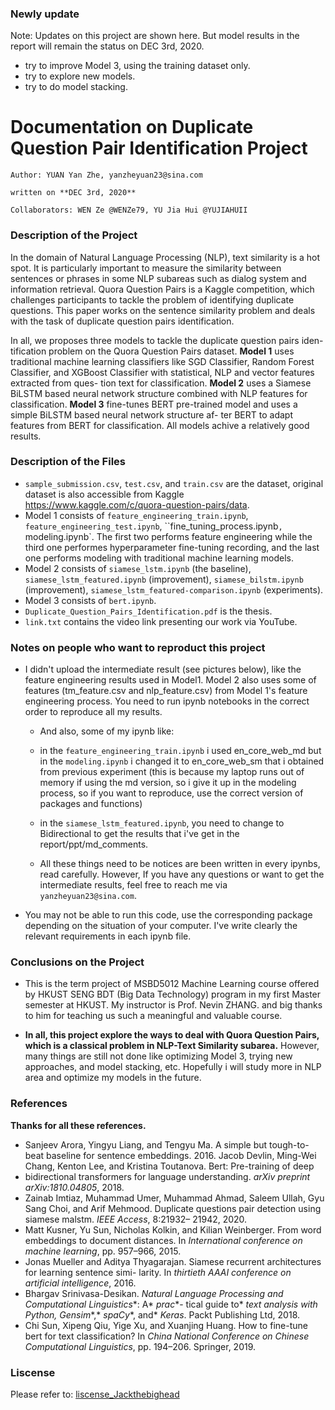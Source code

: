 ### Newly update
Note: Updates on this project are shown here. But model results in the report will remain the status on DEC 3rd, 2020.
- try to improve Model 3, using the training dataset only.
- try to explore new models.
- try to do model stacking.

# Documentation on Duplicate Question Pair Identification Project

`Author: YUAN Yan Zhe, yanzheyuan23@sina.com`

`written on **DEC 3rd, 2020**`

`Collaborators: WEN Ze @WENZe79, YU Jia Hui @YUJIAHUII`

### Description of the Project

In the domain of Natural Language Processing (NLP), text similarity is a hot spot. It is particularly important to measure the similarity between sentences or phrases in some NLP subareas such as dialog system and information retrieval. Quora Question Pairs is a Kaggle competition, which challenges participants to tackle the problem of identifying duplicate questions. This paper works on the sentence similarity problem and deals with the task of duplicate question pairs identification.

In all, we proposes three models to tackle the duplicate question pairs iden- tification problem on the Quora Question Pairs dataset. **Model 1** uses traditional machine learning classifiers like SGD Classifier, Random Forest Classifier, and XGBoost Classifier with statistical, NLP and vector features extracted from ques- tion text for classification. **Model 2** uses a Siamese BiLSTM based neural network structure combined with NLP features for classification. **Model 3** fine-tunes BERT pre-trained model and uses a simple BiLSTM based neural network structure af- ter BERT to adapt features from BERT for classification. All models achive a relatively good results.



### Description of the Files

- `sample_submission.csv`, `test.csv`, and `train.csv` are the dataset, original dataset is also accessible from Kaggle https://www.kaggle.com/c/quora-question-pairs/data.
- Model 1 consists of `feature_engineering_train.ipynb`, `feature_engineering_test.ipynb`, ``fine_tuning_process.ipynb`, `modeling.ipynb`. The first two performs feature engineering while the third one performes hyperparameter fine-tuning recording, and the last one performs modeling with traditional machine learning models.
- Model 2 consists of `siamese_lstm.ipynb` (the baseline), `siamese_lstm_featured.ipynb` (improvement), `siamese_bilstm.ipynb` (improvement), `siamese_lstm_featured-comparison.ipynb` (experiments).
- Model 3 consists of `bert.ipynb`.
- `Duplicate_Question_Pairs_Identification.pdf` is the thesis.
- `link.txt` contains the video link presenting our work via YouTube.



### Notes on people who want to reproduct this project

- I didn't upload the intermediate result (see pictures below), like the feature engineering results used in Model1. Model 2 also uses some of features (tm_feature.csv and nlp_feature.csv) from Model 1's feature engineering process. You need to run ipynb notebooks in the correct order to reproduce all my results.

  -  And also, some of my ipynb like:
    -  in the `feature_engineering_train.ipynb` i used en_core_web_md but in the `modeling.ipynb` i changed it to en_core_web_sm that i obtained from previous experiment (this is because my laptop runs out of memory if using the md version, so i give it up in the modeling process, so if you want to reproduce, use the correct version of packages and functions)
    -  in the `siamese_lstm_featured.ipynb`, you need to change to Bidirectional to get the results that i've get in the report/ppt/md_comments. 

  -  All these things need to be notices are been written in every ipynbs, read carefully. However, If you have any questions or want to get the intermediate results, feel free to reach me via `yanzheyuan23@sina.com`.

- You may not be able to run this code, use the corresponding package depending on the situation of your computer. I've write clearly the relevant requirements in each ipynb file.



### Conclusions on the Project

- This is the term project of MSBD5012 Machine Learning course offered by HKUST SENG BDT (Big Data Technology) program in my first Master semester at HKUST. My instructor is Prof. Nevin ZHANG. and big thanks to him for teaching us such a meaningful and valuable course. 

- **In all, this project explore the ways to deal with Quora Question Pairs, which is a classical problem in NLP-Text Similarity subarea.** However, many things are still not done like optimizing Model 3, trying new approaches, and model stacking, etc. Hopefully i will study more in NLP area and optimize my models in the future.



### References

**Thanks for all these references.** 

- Sanjeev Arora, Yingyu Liang, and Tengyu Ma. A simple but tough-to-beat baseline for sentence embeddings. 2016. 
  Jacob Devlin, Ming-Wei Chang, Kenton Lee, and Kristina Toutanova. Bert: Pre-training of deep
- bidirectional transformers for language understanding. *arXiv* *preprint* *arXiv:1810.04805*, 2018. 
- Zainab Imtiaz, Muhammad Umer, Muhammad Ahmad, Saleem Ullah, Gyu Sang Choi, and Arif Mehmood. Duplicate questions pair detection using siamese malstm. *IEEE Access*, 8:21932– 21942, 2020. 
- Matt Kusner, Yu Sun, Nicholas Kolkin, and Kilian Weinberger. From word embeddings to document distances. In *International* *conference* *on machine* *learning*, pp. 957–966, 2015. 
- Jonas Mueller and Aditya Thyagarajan. Siamese recurrent architectures for learning sentence simi- larity. In *thirtieth* *AAAI* *conference* *on* *artificial* *intelligence*, 2016.  
- Bhargav Srinivasa-Desikan. *Natural* *Language* *Processing* *and* *Computational* *Linguistics**: A* *prac**- tical guide to* *text* *analysis* *with* *Python,* *Gensim**,* *spaCy**, and* *Keras*. Packt Publishing Ltd, 2018. 
- Chi Sun, Xipeng Qiu, Yige Xu, and Xuanjing Huang. How to fine-tune bert for text classification? In *China National* *Conference* *on* *Chinese* *Computational* *Linguistics*, pp. 194–206. Springer, 2019. 


### Liscense
Please refer to: [liscense_Jackthebighead](https://github.com/Jackthebighead/Duplicate-Question-Pairs-Identification/blob/main/LICENSE)
